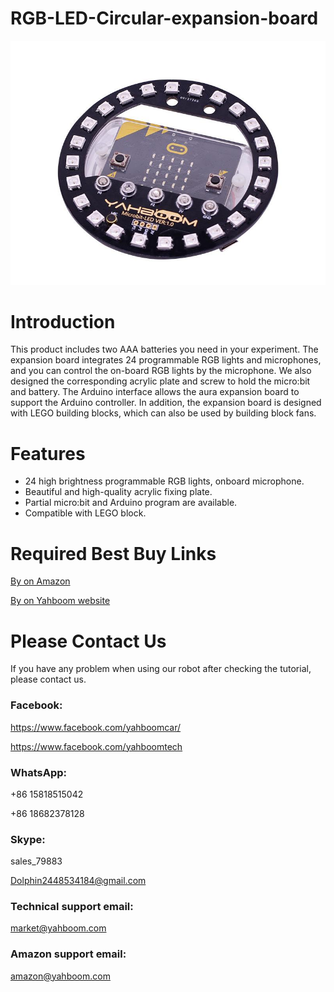 # RGB-LED-Circular-expansion-board
![](https://github.com/YahboomTechnology/RGB-LED-Circular-expansion-board/blob/master/RGB_LED_halo.jpg)
# Introduction
This product includes two AAA batteries you need in your experiment. The expansion board integrates 24 programmable RGB lights and microphones, and you can control the on-board RGB lights by the microphone. We also designed the corresponding acrylic plate and screw to hold the micro:bit and battery. The Arduino interface allows the aura expansion board to support the Arduino controller. In addition, the expansion board is designed with LEGO building blocks, which can also be used by building block fans.
# Features
* 24 high brightness programmable RGB lights, onboard microphone.
* Beautiful and high-quality acrylic fixing plate.
* Partial micro:bit and Arduino program are available.
* Compatible with LEGO block.
# Required Best Buy Links
[By on Amazon](https://www.amazon.com/dp/B07N623BHC?ref_=ast_sto_dp)

[By on Yahboom website](https://category.yahboom.net/collections/mb-expansion-board/products/rgbledb)

# Please Contact Us
If you have any problem when using our robot after checking the tutorial, please contact us.

### Facebook: 
https://www.facebook.com/yahboomcar/ 
  
https://www.facebook.com/yahboomtech
### WhatsApp:
+86 15818515042

+86 18682378128
### Skype:  
sales_79883

Dolphin2448534184@gmail.com 
### Technical support email: 
market@yahboom.com
### Amazon support email: 
amazon@yahboom.com
